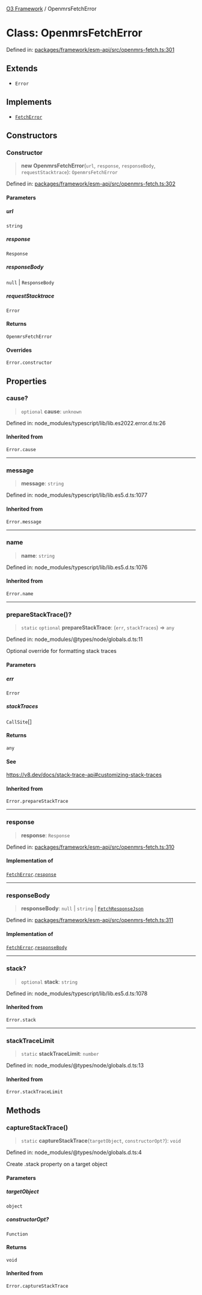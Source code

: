 [O3 Framework](../API.md) / OpenmrsFetchError

# Class: OpenmrsFetchError

Defined in: [packages/framework/esm-api/src/openmrs-fetch.ts:301](https://github.com/openmrs/openmrs-esm-core/blob/18d2874f03a33a6ab8295af0e87ac97fdd150718/packages/framework/esm-api/src/openmrs-fetch.ts#L301)

## Extends

- `Error`

## Implements

- [`FetchError`](../interfaces/FetchError.md)

## Constructors

### Constructor

> **new OpenmrsFetchError**(`url`, `response`, `responseBody`, `requestStacktrace`): `OpenmrsFetchError`

Defined in: [packages/framework/esm-api/src/openmrs-fetch.ts:302](https://github.com/openmrs/openmrs-esm-core/blob/18d2874f03a33a6ab8295af0e87ac97fdd150718/packages/framework/esm-api/src/openmrs-fetch.ts#L302)

#### Parameters

##### url

`string`

##### response

`Response`

##### responseBody

`null` | `ResponseBody`

##### requestStacktrace

`Error`

#### Returns

`OpenmrsFetchError`

#### Overrides

`Error.constructor`

## Properties

### cause?

> `optional` **cause**: `unknown`

Defined in: node\_modules/typescript/lib/lib.es2022.error.d.ts:26

#### Inherited from

`Error.cause`

***

### message

> **message**: `string`

Defined in: node\_modules/typescript/lib/lib.es5.d.ts:1077

#### Inherited from

`Error.message`

***

### name

> **name**: `string`

Defined in: node\_modules/typescript/lib/lib.es5.d.ts:1076

#### Inherited from

`Error.name`

***

### prepareStackTrace()?

> `static` `optional` **prepareStackTrace**: (`err`, `stackTraces`) => `any`

Defined in: node\_modules/@types/node/globals.d.ts:11

Optional override for formatting stack traces

#### Parameters

##### err

`Error`

##### stackTraces

`CallSite`[]

#### Returns

`any`

#### See

https://v8.dev/docs/stack-trace-api#customizing-stack-traces

#### Inherited from

`Error.prepareStackTrace`

***

### response

> **response**: `Response`

Defined in: [packages/framework/esm-api/src/openmrs-fetch.ts:310](https://github.com/openmrs/openmrs-esm-core/blob/18d2874f03a33a6ab8295af0e87ac97fdd150718/packages/framework/esm-api/src/openmrs-fetch.ts#L310)

#### Implementation of

[`FetchError`](../interfaces/FetchError.md).[`response`](../interfaces/FetchError.md#response)

***

### responseBody

> **responseBody**: `null` \| `string` \| [`FetchResponseJson`](../interfaces/FetchResponseJson.md)

Defined in: [packages/framework/esm-api/src/openmrs-fetch.ts:311](https://github.com/openmrs/openmrs-esm-core/blob/18d2874f03a33a6ab8295af0e87ac97fdd150718/packages/framework/esm-api/src/openmrs-fetch.ts#L311)

#### Implementation of

[`FetchError`](../interfaces/FetchError.md).[`responseBody`](../interfaces/FetchError.md#responsebody)

***

### stack?

> `optional` **stack**: `string`

Defined in: node\_modules/typescript/lib/lib.es5.d.ts:1078

#### Inherited from

`Error.stack`

***

### stackTraceLimit

> `static` **stackTraceLimit**: `number`

Defined in: node\_modules/@types/node/globals.d.ts:13

#### Inherited from

`Error.stackTraceLimit`

## Methods

### captureStackTrace()

> `static` **captureStackTrace**(`targetObject`, `constructorOpt?`): `void`

Defined in: node\_modules/@types/node/globals.d.ts:4

Create .stack property on a target object

#### Parameters

##### targetObject

`object`

##### constructorOpt?

`Function`

#### Returns

`void`

#### Inherited from

`Error.captureStackTrace`
